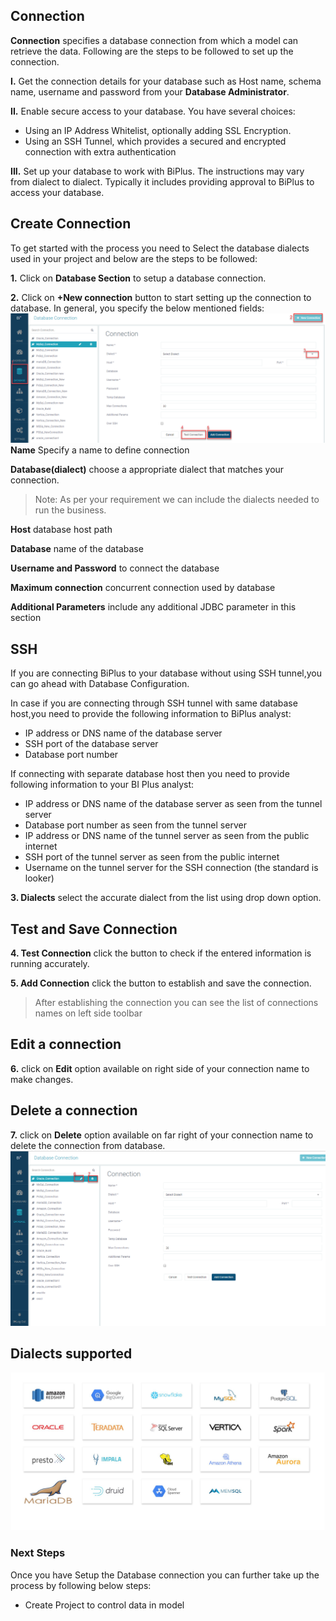 
## Connection 

   **Connection** specifies a database connection from which a model can retrieve the data. Following are the steps to be followed to set up the connection.
    
**I.**  Get the connection details for your database such as Host name, schema name, username and password from your             **Database Administrator**.

**II.** Enable secure access to your database. You have several choices:
  -  Using an IP Address Whitelist, optionally adding SSL Encryption.
  - Using an SSH Tunnel, which provides a secured and encrypted connection with extra authentication
  
**III.** Set up your database to work with BiPlus. The instructions may vary from dialect to dialect. Typically it includes providing approval to BiPlus to access your database.
  ## Create Connection
  
  To get started with the process you need to Select the database dialects used in your project and below are the steps to be followed:
 
 **1.** Click on **Database Section** to setup a database connection.

 **2.** Click on **+New connection**  button to start setting up the connection to database. In general, you specify the below mentioned fields:
 ![enter image description here](https://raw.githubusercontent.com/sv18042016/fp1/master/images/demo%20image.png)
  **Name** Specify a name to define connection
  
 **Database(dialect)** choose a appropriate dialect that matches your connection. 
   
>Note: As per your requirement we can include the dialects needed to run the business.

**Host**  database host path
 
**Database** name of the database

**Username and Password** to connect the database

**Maximum connection** concurrent connection used by  database
 
**Additional Parameters** include any additional JDBC parameter in this section

   
## SSH 

 If you are connecting BiPlus to your database without using SSH tunnel,you can go ahead with Database Configuration.
 
In case if you are connecting through SSH tunnel with same database host,you need to provide the following information to BiPlus analyst:
- IP address or DNS name of the database server
- SSH port of the database server
- Database port number

If connecting with separate database host then you need to provide following information to your BI Plus analyst:
- IP address or DNS name of the database server as seen from the   tunnel server
- Database port number as seen from the tunnel server
- IP address or DNS name of the tunnel server as seen from the public internet
- SSH port of the tunnel server as seen from the public internet
- Username on the tunnel server for the SSH connection (the standard is looker)

**3. Dialects** select the accurate dialect from the list using drop down option.

## Test and Save Connection

**4. Test Connection** click the button to check if the entered information is running accurately.

**5. Add Connection** click the button to establish and save the connection.

>After establishing the connection you can see the list of connections names on left side toolbar

## Edit a connection

   **6.** click on **Edit** option available on right side of your connection name to make changes.

## Delete a connection

**7.** click on **Delete** option available on far right of your connection name to delete the connection from database.
![enter image description here](https://raw.githubusercontent.com/sv18042016/fp1/master/images/database%202.png)

##  Dialects supported

![enter image description here](https://raw.githubusercontent.com/sv18042016/fp1/3bbaa9982fbbf193443bb882f359d2b1cf683390/images/dialects.png)	

### Next Steps
Once you have Setup the Database connection you can further take up the process by following below steps:

  - Create Project to control data  in model
 
<!--stackedit_data:
eyJoaXN0b3J5IjpbMTg1Mjc2NzI3OSwxNDkwMzM5Nzc2LC04MT
Q3MzU2OTcsLTQxODE4ODA5NCwxNjU0ODMwODcxLDY5Njg2NDkx
NSwxMzY0NzQyNzEzLC0xODQxNDk5MjksLTcyNDQ0OTc4LDE2Mz
gxMTc4ODIsLTEyNzEwOTk0MzZdfQ==
-->